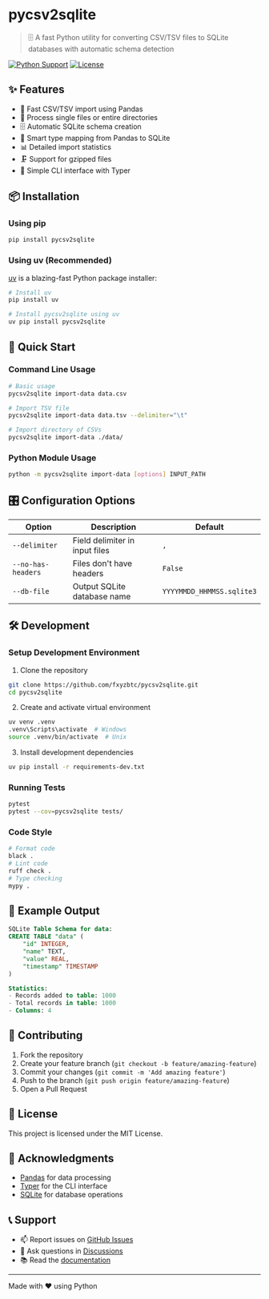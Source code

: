 # pycsv2sqlite

> 🗄️ A fast Python utility for converting CSV/TSV files to SQLite databases with automatic schema detection

[![Python Support](https://img.shields.io/badge/python-3.8%2B-blue)](https://www.python.org/downloads/)
[![License](https://img.shields.io/github/license/fxyzbtc/pycsv2sqlite.svg)](LICENSE)

## ✨ Features

- 🚀 Fast CSV/TSV import using Pandas
- 📁 Process single files or entire directories
- 🗄️ Automatic SQLite schema creation
- 🔄 Smart type mapping from Pandas to SQLite
- 📊 Detailed import statistics
- 🗜️ Support for gzipped files
- 🎯 Simple CLI interface with Typer

## 📦 Installation

### Using pip
```bash
pip install pycsv2sqlite
```

### Using uv (Recommended)
[uv](https://github.com/astral-sh/uv) is a blazing-fast Python package installer:

```bash
# Install uv
pip install uv

# Install pycsv2sqlite using uv
uv pip install pycsv2sqlite
```

## 🚀 Quick Start

### Command Line Usage
```bash
# Basic usage
pycsv2sqlite import-data data.csv

# Import TSV file
pycsv2sqlite import-data data.tsv --delimiter="\t"

# Import directory of CSVs
pycsv2sqlite import-data ./data/
```

### Python Module Usage
```bash
python -m pycsv2sqlite import-data [options] INPUT_PATH
```

## 🎛️ Configuration Options

| Option | Description | Default |
|--------|-------------|---------|
| `--delimiter` | Field delimiter in input files | `,` |
| `--no-has-headers` | Files don't have headers | `False` |
| `--db-file` | Output SQLite database name | `YYYYMMDD_HHMMSS.sqlite3` |

## 🛠️ Development

### Setup Development Environment

1. Clone the repository
```bash
git clone https://github.com/fxyzbtc/pycsv2sqlite.git
cd pycsv2sqlite
```

2. Create and activate virtual environment
```bash
uv venv .venv
.venv\Scripts\activate  # Windows
source .venv/bin/activate  # Unix
```

3. Install development dependencies
```bash
uv pip install -r requirements-dev.txt
```

### Running Tests
```bash
pytest
pytest --cov=pycsv2sqlite tests/
```

### Code Style
```bash
# Format code
black .
# Lint code
ruff check .
# Type checking
mypy .
```

## 📝 Example Output

```sql
SQLite Table Schema for data:
CREATE TABLE "data" (
    "id" INTEGER,
    "name" TEXT,
    "value" REAL,
    "timestamp" TIMESTAMP
)

Statistics:
- Records added to table: 1000
- Total records in table: 1000
- Columns: 4
```

## 🤝 Contributing

1. Fork the repository
2. Create your feature branch (`git checkout -b feature/amazing-feature`)
3. Commit your changes (`git commit -m 'Add amazing feature'`)
4. Push to the branch (`git push origin feature/amazing-feature`)
5. Open a Pull Request

## 📄 License

This project is licensed under the MIT License.

## 🙏 Acknowledgments

- [Pandas](https://github.com/pandas-dev/pandas) for data processing
- [Typer](https://github.com/tiangolo/typer) for the CLI interface
- [SQLite](https://www.sqlite.org/) for database operations

## 📞 Support

- 📫 Report issues on [GitHub Issues](https://github.com/fxyzbtc/pycsv2sqlite/issues)
- 💬 Ask questions in [Discussions](https://github.com/fxyzbtc/pycsv2sqlite/discussions)
- 📚 Read the [documentation](https://github.com/fxyzbtc/pycsv2sqlite/wiki)

---
Made with ❤️ using Python

